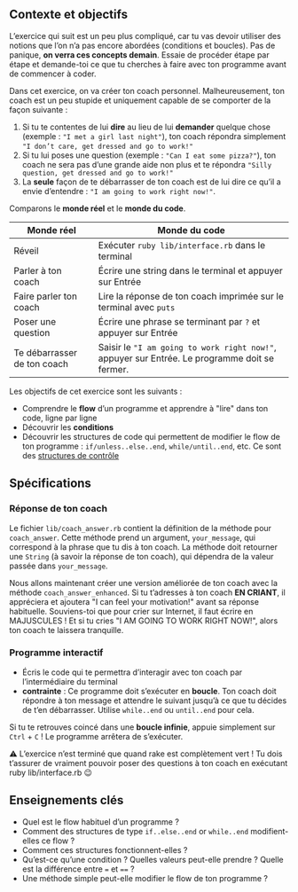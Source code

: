 ## Contexte et objectifs

L’exercice qui suit est un peu plus compliqué, car tu vas devoir utiliser des notions que l’on n’a pas encore abordées (conditions et boucles). Pas de panique, **on verra ces concepts demain**. Essaie de procéder étape par étape et demande-toi ce que tu cherches à faire avec ton programme avant de commencer à coder.

Dans cet exercice, on va créer ton coach personnel.
Malheureusement, ton coach est un peu stupide et uniquement capable de se comporter de la façon suivante :

1.  Si tu te contentes de lui **dire** au lieu de lui **demander** quelque chose (exemple : `"I met a girl last night"`), ton coach répondra simplement `"I don’t care, get dressed and go to work!"`
2.  Si tu lui poses une question (exemple : `"Can I eat some pizza?"`), ton coach ne sera pas d’une grande aide non plus et te répondra `"Silly question, get dressed and go to work!"`
3.  La **seule** façon de te débarrasser de ton coach est de lui dire ce qu’il a envie d’entendre : `"I am going to work right now!"`.

Comparons le **monde réel** et le **monde du code**.

<table class="table">
 <thead>
 <tr>
 <th>
Monde réel
</th>
 <th>
Monde du code
</th>
 </tr>
 </thead>
 <tbody>
 <tr>
 <td>
Réveil
</td>
 <td>
Exécuter <code>ruby lib/interface.rb</code> dans le terminal
</td>
 </tr>
 <tr>
 <td>
Parler à ton coach
</td>
 <td>
Écrire une string dans le terminal et appuyer sur Entrée
</td>
 </tr>
 <tr>
 <td>
Faire parler ton coach
</td>
 <td>
Lire la réponse de ton coach imprimée sur le terminal avec <code>puts</code>
</td>
 </tr>
 <tr>
 <td>
Poser une question
</td>
 <td>
Écrire une phrase se terminant par <code>?</code> et appuyer sur Entrée
</td>
 </tr>
 <tr>
 <td>
Te débarrasser de ton coach
</td>
 <td>
Saisir le <code>"I am going to work right now!"</code>, appuyer sur Entrée. Le programme doit se fermer.
</td>
 </tr>
 </tbody>
</table>


Les objectifs de cet exercice sont les suivants :

- Comprendre le **flow** d’un programme et apprendre à "lire" dans ton code, ligne par ligne
- Découvrir les **conditions**
- Découvrir les structures de code qui permettent de modifier le flow de ton programme : `if/unless..else..end`, `while/until..end`, etc. Ce sont des [structures de contrôle](https://en.wikipedia.org/wiki/Control_flow)

## Spécifications

### Réponse de ton coach

Le fichier `lib/coach_answer.rb` contient la définition de la méthode pour `coach_answer`. Cette méthode prend un argument, `your_message`, qui correspond à la phrase que tu dis à ton coach. La méthode doit retourner une `String` (à savoir la réponse de ton coach), qui dépendra de la valeur passée dans `your_message`.

Nous allons maintenant créer une version améliorée de ton coach avec la méthode `coach_answer_enhanced`. Si tu t’adresses à ton coach **EN CRIANT**, il appréciera et ajoutera "I can feel your motivation!" avant sa réponse habituelle. Souviens-toi que pour crier sur Internet, il faut écrire en MAJUSCULES ! Et si tu cries "I AM GOING TO WORK RIGHT NOW!", alors ton coach te laissera tranquille.

### Programme interactif

- Écris le code qui te permettra d’interagir avec ton coach par l’intermédiaire du terminal
- **contrainte** : Ce programme doit s’exécuter en **boucle**. Ton coach doit répondre à ton message et attendre le suivant jusqu’à ce que tu décides de t’en débarrasser. Utilise `while..end` ou `until..end` pour cela.

Si tu te retrouves coincé dans une **boucle infinie**, appuie simplement sur `Ctrl` + `C` ! Le programme arrêtera de s’exécuter.

⚠️ L’exercice n’est terminé que quand rake est complètement vert ! Tu dois t’assurer de vraiment pouvoir poser des questions à ton coach en exécutant ruby lib/interface.rb 😉

## Enseignements clés

- Quel est le flow habituel d’un programme ?
- Comment des structures de type `if..else..end` or `while..end` modifient-elles ce flow ?
- Comment ces structures fonctionnent-elles ?
- Qu’est-ce qu’une condition ? Quelles valeurs peut-elle prendre ? Quelle est la différence entre `=` et `==` ?
- Une méthode simple peut-elle modifier le flow de ton programme ?

